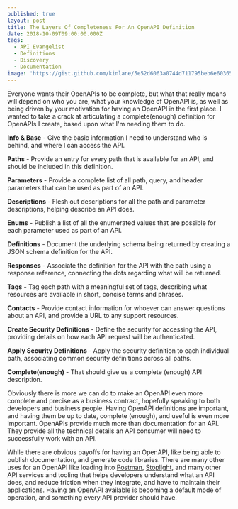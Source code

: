 ```yaml
---
published: true
layout: post
title: The Layers Of Completeness For An OpenAPI Definition
date: 2018-10-09T09:00:00.000Z
tags:
  - API Evangelist
  - Definitions
  - Discovery
  - Documentation
image: 'https://gist.github.com/kinlane/5e52d6063a0744d711795beb6e60365f.js'
---
```

Everyone wants their OpenAPIs to be complete, but what that really means will depend on who you are, what your knowledge of OpenAPI is, as well as being driven by your motivation for having an OpenAPI in the first place. I wanted to take a crack at articulating a complete(enough) definition for OpenAPIs I create, based upon what I'm needing them to do.

**Info & Base** - Give the basic information I need to understand who is behind, and where I can access the API.
<script src="https://gist.github.com/kinlane/5e52d6063a0744d711795beb6e60365f.js"></script>

**Paths** - Provide an entry for every path that is available for an API, and should be included in this definition.
<script src="https://gist.github.com/kinlane/1aa1a3f492da5f18bc7947b62589c8f8.js"></script>

**Parameters** - Provide a complete list of all path, query, and header parameters that can be used as part of an API.
<script src="https://gist.github.com/kinlane/29d0247d6ff4aaa39db4dc793df4a2f9.js"></script>

**Descriptions** - Flesh out descriptions for all the path and parameter descriptions, helping describe an API does.
<script src="https://gist.github.com/kinlane/160ae6aafdf5a5fb7114b5dd2ac37981.js"></script>

**Enums** - Publish a list of all the enumerated values that are possible for each parameter used as part of an API.
<script src="https://gist.github.com/kinlane/444731f0214cab5efcc3ae77011823ba.js"></script>

**Definitions** - Document the underlying schema being returned by creating a JSON schema definition for the API.
<script src="https://gist.github.com/kinlane/e833af3e1df40c716289c6cb81a64b88.js"></script>

**Responses** - Associate the definition for the API with the path using a response reference, connecting the dots regarding what will be returned.
<script src="https://gist.github.com/kinlane/01b5805b9d2cf60e163f708b9a8e5916.js"></script>

**Tags** - Tag each path with a meaningful set of tags, describing what resources are available in short, concise terms and phrases.
<script src="https://gist.github.com/kinlane/13331609e54f0dc88383144f08b01f50.js"></script>

**Contacts** - Provide contact information for whoever can answer questions about an API, and provide a URL to any support resources.
<script src="https://gist.github.com/kinlane/0009c35551f94d9dead677b3555ee7ed.js"></script>

**Create Security Definitions** - Define the security for accessing the API, providing details on how each API request will be authenticated.
<script src="https://gist.github.com/kinlane/aa56655a10bda8ee26ced5f98434d4fd.js"></script>

**Apply Security Definitions** - Apply the security definition to each individual path, associating common security definitions across all paths.
<script src="https://gist.github.com/kinlane/2c99e9b3f8382d2ea60a8db838dfdad2.js"></script>

**Complete(enough)** - That should give us a complete (enough) API description.
<script src="https://gist.github.com/kinlane/061f8c83226027c98079aa5fe3857ff2.js"></script>

Obviously there is more we can do to make an OpenAPI even more complete and precise as a business contract, hopefully speaking to both developers and business people. Having OpenAPI definitions are important, and having them be up to date, complete (enough), and useful is even more important. OpenAPIs provide much more than documentation for an API. They provide all the technical details an API consumer will need to successfully work with an API.

While there are obvious payoffs for having an OpenAPI, like being able to publish documentation, and generate code libraries. There are many other uses for an OpenAPI like loading into [Postman](https://www.getpostman.com/), [Stoplight](https://stoplight.io/), and many other API services and tooling that helps developers understand what an API does, and reduce friction when they integrate, and have to maintain their applications. Having an OpenAPI available is becoming a default mode of operation, and something every API provider should have.
